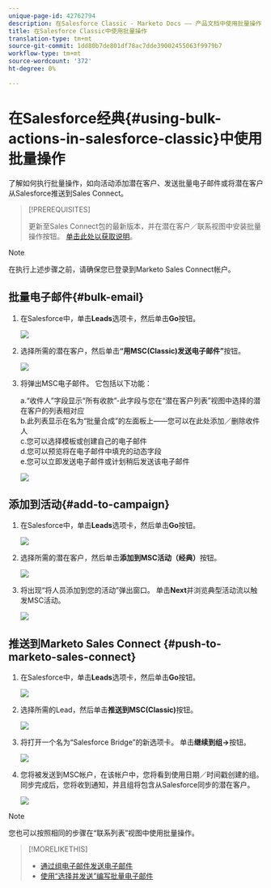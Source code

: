 ```yaml
---
unique-page-id: 42762794
description: 在Salesforce Classic - Marketo Docs —— 产品文档中使用批量操作
title: 在Salesforce Classic中使用批量操作
translation-type: tm+mt
source-git-commit: 1dd80b7de801df78ac7dde39002455063f9979b7
workflow-type: tm+mt
source-wordcount: '372'
ht-degree: 0%

---
```



# 在Salesforce经典{#using-bulk-actions-in-salesforce-classic}中使用批量操作

了解如何执行批量操作，如向活动添加潜在客户、发送批量电子邮件或将潜在客户从Salesforce推送到Sales Connect。

>[!PREREQUISITES]
>
>更新至Sales Connect包的最新版本，并在潜在客户／联系视图中安装批量操作按钮。 [单击此处以获取说明](https://s3.amazonaws.com/tout-user-store/salesforce/assets/Marketo+Sales+Engage+For+Salesforce_+Installation+and+Success+Guide.pdf)。

>[!NOTE]
>
>在执行上述步骤之前，请确保您已登录到Marketo Sales Connect帐户。

## 批量电子邮件{#bulk-email}

1. 在Salesforce中，单击&#x200B;**Leads**&#x200B;选项卡，然后单击&#x200B;**Go**&#x200B;按钮。

   ![](assets/one-5.png)

1. 选择所需的潜在客户，然后单击&#x200B;**“用MSC(Classic)发送电子邮件”**&#x200B;按钮。

   ![](assets/two-5.png)

1. 将弹出MSC电子邮件。 它包括以下功能：

   a.“收件人”字段显示“所有收款”-此字段与您在“潜在客户列表”视图中选择的潜在客户的列表相对应\
   b.此列表显示在名为“批量合成”的左面板上——您可以在此处添加／删除收件人\
   c.您可以选择模板或创建自己的电子邮件\
   d.您可以预览将在电子邮件中填充的动态字段\
   e.您可以立即发送电子邮件或计划稍后发送该电子邮件

   ![](assets/three-4.png)

## 添加到活动{#add-to-campaign}

1. 在Salesforce中，单击&#x200B;**Leads**&#x200B;选项卡，然后单击&#x200B;**Go**&#x200B;按钮。

   ![](assets/four-3.png)

1. 选择所需的潜在客户，然后单击&#x200B;**添加到MSC活动（经典）**&#x200B;按钮。

   ![](assets/five-3.png)

1. 将出现“将人员添加到您的活动”弹出窗口。 单击&#x200B;**Next**&#x200B;并浏览典型活动流以触发MSC活动。

   ![](assets/six.png)

## 推送到Marketo Sales Connect {#push-to-marketo-sales-connect}

1. 在Salesforce中，单击&#x200B;**Leads**&#x200B;选项卡，然后单击&#x200B;**Go**&#x200B;按钮。

   ![](assets/seven-1.png)

1. 选择所需的Lead，然后单击&#x200B;**推送到MSC(Classic)**&#x200B;按钮。

   ![](assets/eight-1.png)

1. 将打开一个名为“Salesforce Bridge”的新选项卡。 单击&#x200B;**继续到组→**&#x200B;按钮。

   ![](assets/nine-1.png)

1. 您将被发送到MSC帐户，在该帐户中，您将看到使用日期／时间戳创建的组。 同步完成后，您将收到通知，并且组将包含从Salesforce同步的潜在客户。

   ![](assets/ten.png)

>[!NOTE]
>
>您也可以按照相同的步骤在“联系列表”视图中使用批量操作。

>[!MORELIKETHIS]
>
>* [通过组电子邮件发送电子邮件](/help/marketo/product-docs/marketo-sales-connect/email/using-the-compose-window/sending-emails-via-group-email.md)
>* [使用“选择并发送”编写批量电子邮件](/help/marketo/product-docs/marketo-sales-connect/email/using-the-compose-window/composing-bulk-emails-with-select-and-send.md#sending-emails)

